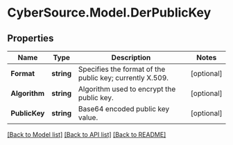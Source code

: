 # CyberSource.Model.DerPublicKey
## Properties

Name | Type | Description | Notes
------------ | ------------- | ------------- | -------------
**Format** | **string** | Specifies the format of the public key; currently X.509. | [optional] 
**Algorithm** | **string** | Algorithm used to encrypt the public key. | [optional] 
**PublicKey** | **string** | Base64 encoded public key value. | [optional] 

[[Back to Model list]](../README.md#documentation-for-models) [[Back to API list]](../README.md#documentation-for-api-endpoints) [[Back to README]](../README.md)

